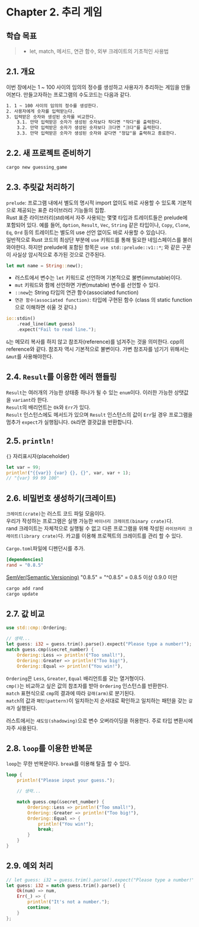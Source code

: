 # Chapter 2. 추리 게임

## 학습 목표

> - let, match, 메서드, 연관 함수, 외부 크레이트의 기초적인 사용법

## 2.1. 개요

이번 장에서는 1 ~ 100 사이의 임의의 정수를 생성하고 사용자가 추리하는 게임을 만들어본다. 만들고자하는 프로그램의 수도코드는 다음과 같다.

```txt
1. 1 ~ 100 사이의 임의의 정수를 생성한다.
2. 사용자에게 숫자를 입력받는다.
3. 입력받은 숫자와 생성된 숫자를 비교한다.
    3.1. 만약 입력받은 숫자가 생성된 숫자보다 작다면 "작다"를 출력한다.
    3.2. 만약 입력받은 숫자가 생성된 숫자보다 크다면 "크다"를 출력한다.
    3.3. 만약 입력받은 숫자가 생성된 숫자와 같다면 "정답"을 출력하고 종료한다.
```

## 2.2. 새 프로젝트 준비하기

```bash
cargo new guessing_game
```

## 2.3. 추릿값 처리하기

`prelude`: 프로그램 내에서 별도의 명시적 import 없이도 바로 사용할 수 있도록 기본적으로 제공되는 표준 라이브러리 기능들의 집합.  
Rust 표준 라이브러리(std)에서 자주 사용되는 몇몇 타입과 트레이트들은 prelude에 포함되어 있다. 예를 들어, `Option`, `Result`, `Vec`, `String` 같은 타입이나, `Copy`, `Clone`, `Eq`, `Ord` 등의 트레이트는 별도의 use 선언 없이도 바로 사용할 수 있습니다.  
일반적으로 Rust 코드의 최상단 부분에 `use` 키워드를 통해 필요한 네임스페이스를 불러와야한다. 하지만 prelude에 포함된 항목은 `use std::prelude::v1::*`; 와 같은 구문이 사실상 암시적으로 추가된 것으로 간주된다.

```rs
let mut name = String::new();
```

- 러스트에서 변수는 `let` 키워드로 선언하며 기본적으로 불변(immutable)이다.
- `mut` 키워드와 함께 선언하면 가변(mutable) 변수를 선언할 수 있다.
- `::new`는 String 타입의 연관 함수(associated function)
- `연관 함수(associated function)`: 타입에 구현된 함수 (class 의 static function으로 이해하면 쉬울 것 같다.)

```rs
io::stdin()
    .read_line(&mut guess)
    .expect("Fail to read line.");
```

`&`는 메모리 복사를 하지 않고 참조자(reference)를 넘겨주는 것을 의미한다. cpp의 reference와 같다. 참조자 역시 기본적으로 불변이다. 가변 참조자를 넘기기 위해서는 `&mut`를 사용해야한다.

## 2.4. `Result`를 이용한 에러 핸들링

`Result`는 여러개의 가능한 상태중 하나가 될 수 있는 `enum`이다. 이러한 가능한 상탯값을 `variant`라 한다.  
`Result`의 배리언트는 `Ok`와 `Err`가 있다.  
`Result` 인스턴스에도 메서드가 있으며 `Result` 인스턴스의 값이 `Err`일 경우 프로그램을 멈추가 `expect`가 실행됩니다. `Ok`라면 결괏값을 반환합니다.

## 2.5. `println!`

`{}` 자리표시자(placeholder)

```rs
let var = 99;
println!("{{var}} {var} {}, {}", var, var + 1);
// "{var} 99 99 100"
```

## 2.6. 비밀번호 생성하기(크레이트)

`크레이트(crate)`는 러스트 코드 파일 모음이다.  
우리가 작성하는 프로그램은 실행 가능한 `바이너리 크레이트(binary crate)`다.  
rand 크레이트는 자체적으로 실행될 수 없고 다른 프로그램을 위해 작성된 `라이브러리 크레이트(library crate)`다.
카고를 이용해 프로젝트의 크레이트를 관리 할 수 있다.

`Cargo.toml`파일에 디펜던시를 추가.

```toml
[dependencies]
rand = "0.8.5"
```

[SemVer(Semantic Versioning)](https://semver.org/) "0.8.5" = "^0.8.5" = 0.8.5 이상 0.9.0 미만

```bash
cargo add rand
cargo update
```

## 2.7. 값 비교

```rs
use std::cmp::Ordering;

// 생략...
let guess: i32 = guess.trim().parse().expect("Please type a number!");
match guess.cmp(&secret_number) {
    Ordering::Less => println!("Too small!"),
    Ordering::Greater => println!("Too big!"),
    Ordering::Equal => println!("You win!"),
```

`Ordering`은 `Less`, `Greater`, `Equal` 배리언트를 갖는 열거형이다.  
`cmp()`는 비교하고 싶은 값의 참조자를 받아 `Ordering` 인스턴스를 반환한다.  
`match` 표현식으로 `cmp`의 결과에 따라 `갈래(arm)`로 분기된다.  
`match`의 값과 `패턴(pattern)`이 일치하는지 순서대로 확인하고 일치하는 패턴을 갖는 `갈래`가 실행된다.

러스트에서는 `섀도잉(shadowing)`으로 변수 오버라이딩을 허용한다. 주로 타입 변환시에 자주 사용된다.

## 2.8. `loop`를 이용한 반복문

`loop`는 무한 반복문이다.
`break`를 이용해 탈출 할 수 있다.

```rs
loop {
    println!("Please input your guess.");

    // 생략...

    match guess.cmp(&secret_number) {
        Ordering::Less => println!("Too small!"),
        Ordering::Greater => println!("Too big!"),
        Ordering::Equal => {
            println!("You win!");
            break;
        }
    }
}
```

## 2.9. 예외 처리

```rs
// let guess: i32 = guess.trim().parse().expect("Please type a number!");
let guess: i32 = match guess.trim().parse() {
    Ok(num) => num,
    Err(_) => {
        println!("It's not a number.");
        continue;
    }
};
```
